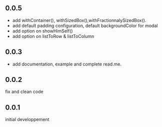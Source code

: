 ## 0.0.5
* add withContainer(), withSizedBox(),withFractionnalySizedBox().
* add default padding configuration, default backgroundColor for modal
* add option on showHimSelf()
* add option on listToRow & listToColumn


## 0.0.3
* add documentation, example and complete read.me.

## 0.0.2
fix and clean code

## 0.0.1
initial developpement
